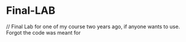 # Final-LAB
// Final Lab for one of my course two years ago, if anyone wants to use. Forgot the code was meant for
